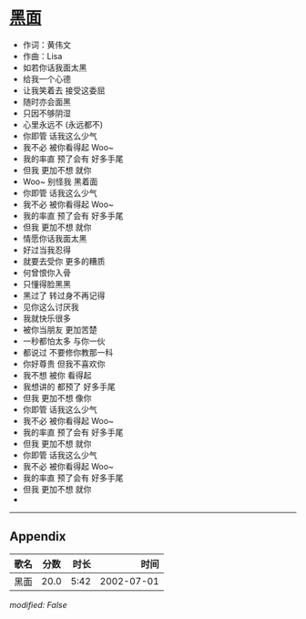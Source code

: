 # [黑面](https://music.163.com/song?id=67021)

* 作词：黄伟文
* 作曲：Lisa
* 如若你话我面太黑
* 给我一个心德
* 让我笑着去 接受这委屈
* 随时亦会面黑
* 只因不够阴湿
* 心里永远不 (永远都不)
* 你即管 话我这么少气
* 我不必 被你看得起 Woo~
* 我的率直 预了会有 好多手尾
* 但我 更加不想 就你
* Woo~ 别怪我 黑着面
* 你即管 话我这么少气
* 我不必 被你看得起 Woo~
* 我的率直 预了会有 好多手尾
* 但我 更加不想 就你
* 情愿你话我面太黑
* 好过当我忍得
* 就要去受你 更多的糟质
* 何曾恨你入骨
* 只懂得脸黑黑
* 黑过了 转过身不再记得
* 见你这么讨厌我
* 我就快乐很多
* 被你当朋友 更加苦楚
* 一秒都怕太多 与你一伙
* 都说过 不要修你教那一科
* 你好尊贵 但我不喜欢你
* 我不想 被你 看得起
* 我想讲的 都预了 好多手尾
* 但我 更加不想 像你
* 你即管 话我这么少气
* 我不必 被你看得起 Woo~
* 我的率直 预了会有 好多手尾
* 但我 更加不想 就你
* 你即管 话我这么少气
* 我不必 被你看得起 Woo~
* 我的率直 预了会有 好多手尾
* 但我 更加不想 就你
* 


---

## Appendix

|歌名|分数|时长|时间|
|:---|:---:|---:|---:|
|黑面|20.0|5:42|2002-07-01

*modified: False*